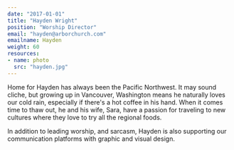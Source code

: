 ```yaml
---
date: "2017-01-01"
title: "Hayden Wright"
position: "Worship Director"
email: "hayden@arborchurch.com"
emailname: Hayden
weight: 60
resources:
- name: photo
  src: "hayden.jpg"
---
```


Home for Hayden has always been the Pacific Northwest. It may sound cliche, but growing up in Vancouver, Washington means he naturally loves our cold rain, especially if there's a hot coffee in his hand. When it comes time to thaw out, he and his wife, Sara, have a passion for traveling to new cultures where they love to try all the regional foods.

In addition to leading worship, and sarcasm, Hayden is also supporting our communication platforms with graphic and visual design. 
